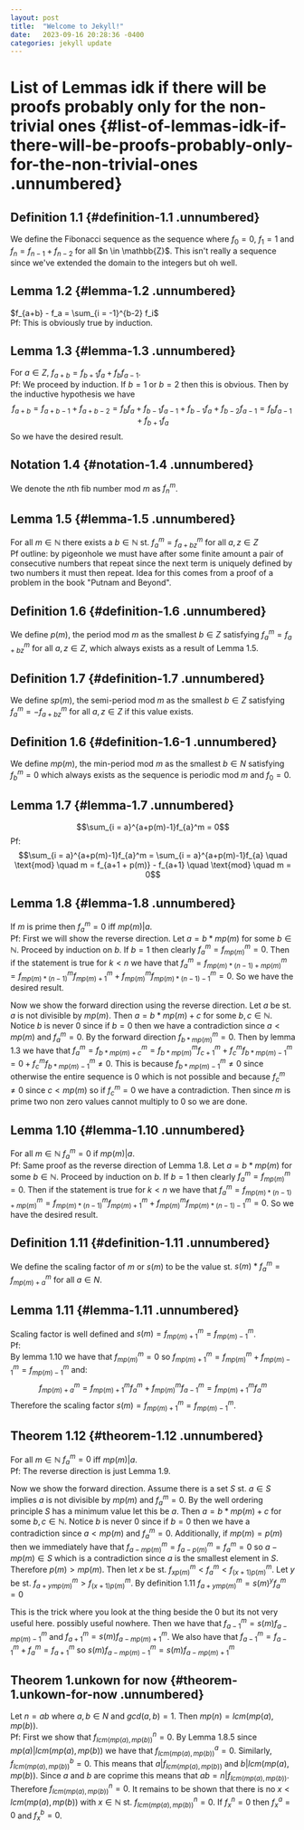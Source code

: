 ```yaml
---
layout: post
title:  "Welcome to Jekyll!"
date:   2023-09-16 20:28:36 -0400
categories: jekyll update
---
```


List of Lemmas idk if there will be proofs probably only for the non-trivial ones {#list-of-lemmas-idk-if-there-will-be-proofs-probably-only-for-the-non-trivial-ones .unnumbered}
=================================================================================

Definition 1.1 {#definition-1.1 .unnumbered}
--------------

We define the Fibonacci sequence as the sequence where $f_0 = 0$,
$f_1 = 1$ and $f_n = f_{n-1} + f_{n-2}$ for all $n \in \mathbb{Z}\$. This
isn't really a sequence since we've extended the domain to the integers
but oh well.

Lemma 1.2 {#lemma-1.2 .unnumbered}
---------

$f_{a+b} - f_a = \sum_{i = -1}^{b-2} f_i$\
Pf: This is obviously true by induction.

Lemma 1.3 {#lemma-1.3 .unnumbered}
---------

For $a \in Z$, $f_{a+b} = f_{b+1}f_{a} + f_{b}f_{a-1}$.\
Pf: We proceed by induction. If $b=1$ or $b=2$ then this is obvious.
Then by the inductive hypothesis we have
$$f_{a+b} = f_{a+b-1} + f_{a+b-2} =  f_{b}f_{a} + f_{b-1}f_{a-1} +  f_{b-1}f_{a} + f_{b-2}f_{a-1} =  f_{b}f_{a-1} + f_{b+1}f_{a}$$
So we have the desired result.

Notation 1.4 {#notation-1.4 .unnumbered}
------------

We denote the $n$th fib number mod $m$ as $f_n^m$.

Lemma 1.5 {#lemma-1.5 .unnumbered}
---------

For all $m \in \mathbb{N}$ there exists a $b \in \mathbb{N}$ st.
$f^m_a = f^m_{a+bz}$ for all $a,z \in Z$\
Pf outline: by pigeonhole we must have after some finite amount a pair
of consecutive numbers that repeat since the next term is uniquely
defined by two numbers it must then repeat. Idea for this comes from a
proof of a problem in the book \"Putnam and Beyond\".

Definition 1.6 {#definition-1.6 .unnumbered}
--------------

We define $p(m)$, the period mod $m$ as the smallest $b \in Z$
satisfying $f^m_a = f^m_{a+bz}$ for all $a,z \in Z$, which always exists
as a result of Lemma 1.5.

Definition 1.7 {#definition-1.7 .unnumbered}
--------------

We define $sp(m)$, the semi-period mod $m$ as the smallest $b \in Z$
satisfying $f^m_a = -f^m_{a+bz}$ for all $a,z \in Z$ if this value
exists.

Definition 1.6 {#definition-1.6-1 .unnumbered}
--------------

We define $mp(m)$, the min-period mod $m$ as the smallest $b \in N$
satisfying $f^m_{b} = 0$ which always exists as the sequence is periodic
mod $m$ and $f_0 = 0$.

Lemma 1.7 {#lemma-1.7 .unnumbered}
---------

$$\sum_{i = a}^{a+p(m)-1}f_{a}^m = 0$$ Pf:
$$\sum_{i = a}^{a+p(m)-1}f_{a}^m = \sum_{i = a}^{a+p(m)-1}f_{a} \quad \text{mod} \quad m = f_{a+1 + p(m)} - f_{a+1} \quad \text{mod} \quad m = 0$$

Lemma 1.8 {#lemma-1.8 .unnumbered}
---------

If $m$ is prime then $f^m_a = 0$ iff $mp(m) | a$.\
Pf: First we will show the reverse direction. Let $a = b*mp(m)$ for some
$b \in \mathbb{N}$. Proceed by induction on $b$. If $b = 1$ then clearly
$f^m_a = f^m_{mp(m)} = 0$. Then if the statement is true for $k<n$ we
have that
$f^m_a = f^m_{mp(m)*(n-1) + mp(m)} = f^m_{mp(m)*(n-1)}f^m_{mp(m)+1} + f^m_{mp(m)}f^m_{mp(m)*(n-1)-1} = 0$.
So we have the desired result.

Now we show the forward direction using the reverse direction. Let $a$
be st. $a$ is not divisible by $mp(m)$. Then $a = b * mp(m) + c$ for
some $b,c \in \mathbb{N}$. Notice $b$ is never $0$ since if $b = 0$ then
we have a contradiction since $a < mp(m)$ and $f^m_a = 0$. By the
forward direction $f_{b*mp(m)}^m = 0$. Then by lemma 1.3 we have that
$f^m_a = f_{b*mp(m) + c}^m = f_{b*mp(m)}^mf_{c+1}^m + f_{c}^mf_{b*mp(m)-1}^m = 0 + f_{c}^mf_{b*mp(m)-1}^m \neq 0$.
This is because $f_{b*mp(m)-1}^m \neq 0$ since otherwise the entire
sequence is $0$ which is not possible and because $f_{c}^m \neq 0$ since
$c < mp(m)$ so if $f_{c}^m = 0$ we have a contradiction. Then since $m$
is prime two non zero values cannot multiply to $0$ so we are done.

Lemma 1.10 {#lemma-1.10 .unnumbered}
----------

For all $m \in \mathbb{N}$ $f^m_a = 0$ if $mp(m) | a$.\
Pf: Same proof as the reverse direction of Lemma 1.8. Let $a = b*mp(m)$
for some $b \in \mathbb{N}$. Proceed by induction on $b$. If $b = 1$
then clearly $f^m_a = f^m_{mp(m)} = 0$. Then if the statement is true
for $k<n$ we have that
$f^m_a = f^m_{mp(m)*(n-1) + mp(m)} = f^m_{mp(m)*(n-1)}f^m_{mp(m)+1} + f^m_{mp(m)}f^m_{mp(m)*(n-1)-1} = 0$.
So we have the desired result.

Definition 1.11 {#definition-1.11 .unnumbered}
---------------

We define the scaling factor of $m$ or $s(m)$ to be the value st.
$s(m)*f^m_{a} = f^m_{mp(m)+a}$ for all $a \in N$.

Lemma 1.11 {#lemma-1.11 .unnumbered}
----------

Scaling factor is well defined and
$s(m) = f^m_{mp(m)+1} = f^m_{mp(m)-1}$.\
Pf:\
By lemma $1.10$ we have that $f^m_{mp(m)} = 0$ so
$f^m_{mp(m)+1} = f^m_{mp(m)} + f^m_{mp(m)-1} = f^m_{mp(m)-1}$ and:
$$f^m_{mp(m)+a} = f^m_{mp(m)+1}f^m_{a} + f^m_{mp(m)}f^m_{a-1} = f^m_{mp(m)+1}f^m_{a}$$
Therefore the scaling factor $s(m) = f^m_{mp(m)+1} = f^m_{mp(m)-1}$.

Theorem 1.12 {#theorem-1.12 .unnumbered}
------------

For all $m \in \mathbb{N}$ $f^m_a = 0$ iff $mp(m) | a$.\
Pf: The reverse direction is just Lemma 1.9.

Now we show the forward direction. Assume there is a set $S$ st.
$a \in S$ implies $a$ is not divisible by $mp(m)$ and $f^m_{a} = 0$. By
the well ordering principle $S$ has a minimum value let this be $a$.
Then $a = b * mp(m) + c$ for some $b,c \in \mathbb{N}$. Notice $b$ is
never $0$ since if $b = 0$ then we have a contradiction since
$a < mp(m)$ and $f^m_a = 0$. Additionally, if $mp(m) = p(m)$ then we
immediately have that $f^m_{a-mp(m)} = f^m_{a-p(m)} = f^m_a = 0$ so
$a-mp(m) \in S$ which is a contradiction since $a$ is the smallest
element in $S$. Therefore $p(m) > mp(m)$. Then let $x$ be st.
$f^m_{xp(m)} < f^m_{a} < f^m_{(x+1)p(m)}$. Let $y$ be st.
$f^m_{a+ymp(m)} > f^m_{(x+1)p(m)}$. By definition 1.11
$f^m_{a+ymp(m)} = s(m)^yf^m_{a} = 0$

This is the trick where you look at the thing beside the 0 but its not
very useful here. possibly useful nowhere. Then we have that
$f^m_{a-1} = s(m)f^m_{a-mp(m)-1}$ and $f^m_{a+1} = s(m)f^m_{a-mp(m)+1}$.
We also have that $f^m_{a-1} = f^m_{a-1} + f^m_a = f^m_{a+1}$ so
$s(m)f^m_{a-mp(m)-1} = s(m)f^m_{a-mp(m)+1}$

Theorem 1.unkown for now {#theorem-1.unkown-for-now .unnumbered}
------------------------

Let $n = ab$ where $a,b \in N$ and $gcd(a,b) = 1$. Then
$mp(n) = lcm(mp(a), mp(b))$.\
Pf: First we show that $f^n_{lcm(mp(a), mp(b))} = 0$. By Lemma 1.8.5
since $mp(a) | lcm(mp(a), mp(b))$ we have that
$f^a_{lcm(mp(a), mp(b))} = 0$. Similarly, $f^b_{lcm(mp(a), mp(b))} = 0$.
This means that $a | f_{lcm(mp(a), mp(b))}$ and $b |lcm(mp(a), mp(b))$.
Since $a$ and $b$ are coprime this means that
$ab = n | f_{lcm(mp(a), mp(b))}$. Therefore
$f^n_{lcm(mp(a), mp(b))} = 0$. It remains to be shown that there is no
$x < lcm(mp(a), mp(b))$ with $x \in \mathbb{N}$ st.
$f^n_{lcm(mp(a), mp(b))} = 0$. If $f^n_{x} = 0$ then $f^a_{x} = 0$ and
$f^b_{x} = 0$.
